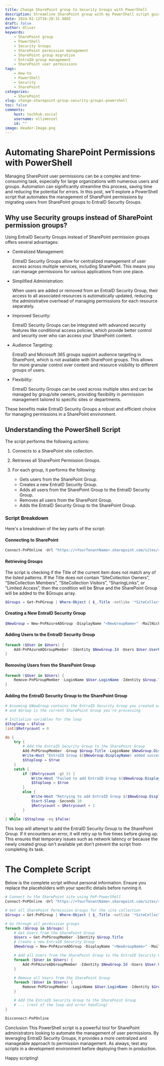 ```yaml
---
title: Change SharePoint group to Security Groups with PowerShell
description: Streamline SharePoint group with my PowerShell script guide. Efficiently manage user access and enhance security in your organization.
date: 2024-02-12T16:29:31.980Z
draft: false
author: Oliver
keywords:
    - SharePoint group
    - PowerShell
    - Security Groups
    - SharePoint permission management
    - SharePoint group migration
    - EntraID group management
    - SharePoint user permissions
tags:
    - How-to
    - PowerShell
    - Security
    - SharePoint
categories:
    - SharePoint
slug: change-sharepoint-group-security-groups-powershell
toc: false
comments:
    host: techhub.social
    username: ollimenzel
    id: ""
image: Header-Image.png
---
```

# Automating SharePoint Permissions with PowerShell

Managing SharePoint user permissions can be a complex and time-consuming task, especially for large organizations with numerous users and groups. Automation can significantly streamline this process, saving time and reducing the potential for errors. In this post, we'll explore a PowerShell script that automates the management of SharePoint permissions by migrating users from SharePoint groups to EntraID Security Groups.

## Why use Security groups instead of SharePoint permission groups?

Using EntraID Security Groups instead of SharePoint permission groups offers several advantages:

- Centralized Management:

    EntraID Security Groups allow for centralized management of user access across multiple services, including SharePoint. This means you can manage permissions for various applications from one place.
- Simplified Administration: 
    
    When users are added or removed from an EntraID Security Group, their access to all associated resources is automatically updated, reducing the administrative overhead of managing permissions for each resource separately.

- Improved Security: 
    
    EntraID Security Groups can be integrated with advanced security features like conditional access policies, which provide better control and security over who can access your SharePoint content.

- Audience Targeting: 
    
    EntraID and Microsoft 365 groups support audience targeting in SharePoint, which is not available with SharePoint groups. This allows for more granular control over content and resource visibility to different groups of users.

- Flexibility: 
    
    EntraID Security Groups can be used across multiple sites and can be managed by group/site owners, providing flexibility in permission management tailored to specific sites or departments.

These benefits make EntraID Security Groups a robust and efficient choice for managing permissions in a SharePoint environment.

## Understanding the PowerShell Script

The script performs the following actions:

1. Connects to a SharePoint site collection.

2. Retrieves all SharePoint Permission Groups.

3. For each group, it performs the following:
   - Gets users from the SharePoint Group.
   - Creates a new EntraID Security Group.
   - Adds all users from the SharePoint Group to the EntraID Security Group.
   - Removes all users from the SharePoint Group.
   - Adds the EntraID Security Group to the SharePoint Group.

### Script Breakdown

Here's a breakdown of the key parts of the script:

#### Connecting to SharePoint
```powershell
Connect-PnPOnline -Url "https://<YourTenantName>.sharepoint.com/sites/<YourSiteName>" -Interactive
```

#### Retrieving Groups
The script is checking if the Title of the current item does not match any of the listed patterns. 
If the Title does not contain “SiteCollection Owners”, “SiteCollection Members”, “SiteCollection Visitors”, “SharingLinks”, or “Limited Access”, then the condition will be $true and the SharePoint Group will be added to the $Groups array. 

```powershell
$Groups = Get-PnPGroup | Where-Object { $_.Title -notlike '*SiteCollection Owners*' -and $_.Title -notlike '*SiteCollection Members*' -and $_.Title -notlike '*SiteCollection Visitors*' -and $_.Title -notlike '*SharingLinks*' -and $_.Title -notlike '*Limited Access*' }
```

#### Creating a New EntraID Security Group
```powershell
$NewGroup = New-PnPAzureADGroup -DisplayName "<NewGroupName>" -MailNickname "<MailNickname>" -Description "<GroupDescription>" -IsSecurityEnabled
```

#### Adding Users to the EntraID Security Group
```powershell
foreach ($User in $Users) {
    Add-PnPAzureADGroupMember -Identity $NewGroup.Id -Users $User.UserPrincipalName
}
```

#### Removing Users from the SharePoint Group
```powershell
foreach ($User in $Users) {
    Remove-PnPGroupMember -LoginName $User.LoginName -Identity $Group.Title
}
```

#### Adding the EntraID Security Group to the SharePoint Group
```powershell
# Assuming $NewGroup contains the EntraID Security Group you created earlier
# and $Group is the current SharePoint Group you're processing

# Initialize variables for the loop
$Stoploop = $false
[int]$Retrycount = 0

do {
    try {
        # Add the EntraID Security Group to the SharePoint Group
        Add-PnPGroupMember -Group $Group.Title -LoginName $NewGroup.DisplayName
        Write-Host "EntraID Group $($NewGroup.DisplayName) added successfully to SharePoint Group $($Group.Title)"
        $Stoploop = $true
    }
    catch {
        if ($Retrycount -gt 5) {
            Write-Host "Failed to add EntraID Group $($NewGroup.DisplayName) to SharePoint Group $($Group.Title) after 5 retries."
            $Stoploop = $true
        }
        else {
            Write-Host "Retrying to add EntraID Group $($NewGroup.DisplayName) to SharePoint Group $($Group.Title) in 10 seconds..."
            Start-Sleep -Seconds 10
            $Retrycount = $Retrycount + 1
        }
    }
} While ($Stoploop -eq $false)
```

This loop will attempt to add the EntraID Security Group to the SharePoint Group. If it encounters an error, it will retry up to five times before giving up. This ensures that temporary issues such as network latency or because the newly created group isn't available yet don’t prevent the script from completing its task.

# The Complete Script
Below is the complete script without personal information. Ensure you replace the placeholders with your specific details before running it.

```powershell
# Connect to the SharePoint site using PnP-PowerShell
Connect-PnPOnline -Url "https://<YourTenantName>.sharepoint.com/sites/<YourSiteName>" -Interactive

# Get all SharePoint Permission Groups for the site collection
$Groups = Get-PnPGroup | Where-Object { $_.Title -notlike '*SiteCollection Owners*' -and $_.Title -notlike '*SiteCollection Members*' -and $_.Title -notlike '*SiteCollection Visitors*' -and $_.Title -notlike '*SharingLinks*' -and $_.Title -notlike '*Limited Access*' }

# Go through all permission groups
foreach ($Group in $Groups) {
    # Get Users from the SharePoint Group
    $Users = Get-PnPGroupMember -Identity $Group.Title
    # Create a new EntraID Security Group
    $NewGroup = New-PnPAzureADGroup -DisplayName "<NewGroupName>" -MailNickname "<MailNickname>" -Description "<GroupDescription>" -IsSecurityEnabled

    # Add all Users from the SharePoint Group to the EntraID Security Group
    foreach ($User in $Users) {
        Add-PnPAzureADGroupMember -Identity $NewGroup.Id -Users $User.UserPrincipalName
    }

    # Remove all Users from the SharePoint Group
    foreach ($User in $Users) {
        Remove-PnPGroupMember -LoginName $User.LoginName -Identity $Group.Title
    }

    # Add the EntraID Security Group to the SharePoint Group
    # ... (rest of the loop and error handling)
}

Disconnect-PnPOnline
```

Conclusion
This PowerShell script is a powerful tool for SharePoint administrators looking to automate the management of user permissions. By leveraging EntraID Security Groups, it provides a more centralized and manageable approach to permission management. As always, test any scripts in a development environment before deploying them in production.

Happy scripting!
